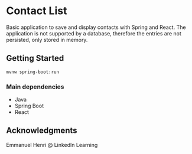 # Contact List

Basic application to save and display contacts with Spring and React. 
The application is not supported by a database, therefore the entries are not persisted, only stored in memory.

## Getting Started

```
mvnw spring-boot:run
 ```

### Main dependencies

* Java
* Spring Boot
* React


## Acknowledgments

Emmanuel Henri @ LinkedIn Learning
